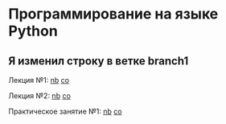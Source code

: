 # Программирование на языке Python

## Я изменил строку в ветке branch1

Лекция №1:
[nb](https://nbviewer.jupyter.org/github/true-grue/kispython/blob/main/lect1.ipynb)
[co](https://colab.research.google.com/github/true-grue/kispython/blob/main/lect1.ipynb)

Лекция №2:
[nb](https://nbviewer.jupyter.org/github/true-grue/kispython/blob/main/lect2.ipynb)
[co](https://colab.research.google.com/github/true-grue/kispython/blob/main/lect2.ipynb)

Практическое занятие №1:
[nb](https://nbviewer.jupyter.org/github/true-grue/kispython/blob/main/pract1.ipynb)
[co](https://colab.research.google.com/github/true-grue/kispython/blob/main/pract1.ipynb)
